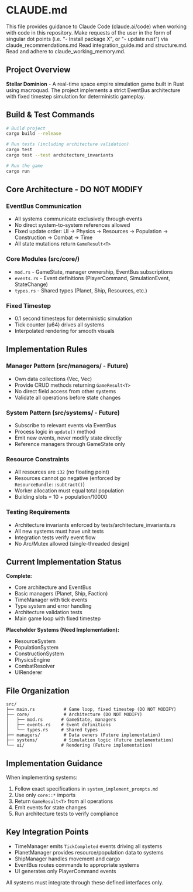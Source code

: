 # CLAUDE.md

This file provides guidance to Claude Code (claude.ai/code) when working with code in this repository.
Make requests of the user in the form of singular dot points (i.e. "- Install package X", or "- update rust") via claude_recommendations.md
Read integration_guide.md and structure.md. Read and adhere to claude_working_memory.md.

## Project Overview

**Stellar Dominion** - A real-time space empire simulation game built in Rust using macroquad. The project implements a strict EventBus architecture with fixed timestep simulation for deterministic gameplay.

## Build & Test Commands

```bash
# Build project
cargo build --release

# Run tests (including architecture validation)
cargo test
cargo test --test architecture_invariants

# Run the game
cargo run
```

## Core Architecture - DO NOT MODIFY

### EventBus Communication
- All systems communicate exclusively through events
- No direct system-to-system references allowed
- Fixed update order: UI → Physics → Resources → Population → Construction → Combat → Time
- All state mutations return `GameResult<T>`

### Core Modules (src/core/)
- `mod.rs` - GameState, manager ownership, EventBus subscriptions
- `events.rs` - Event definitions (PlayerCommand, SimulationEvent, StateChange)
- `types.rs` - Shared types (Planet, Ship, Resources, etc.)

### Fixed Timestep
- 0.1 second timesteps for deterministic simulation
- Tick counter (u64) drives all systems
- Interpolated rendering for smooth visuals

## Implementation Rules

### Manager Pattern (src/managers/ - Future)
- Own data collections (Vec<Planet>, Vec<Ship>)
- Provide CRUD methods returning `GameResult<T>`
- No direct field access from other systems
- Validate all operations before state changes

### System Pattern (src/systems/ - Future) 
- Subscribe to relevant events via EventBus
- Process logic in `update()` method
- Emit new events, never modify state directly
- Reference managers through GameState only

### Resource Constraints
- All resources are `i32` (no floating point)
- Resources cannot go negative (enforced by `ResourceBundle::subtract()`)
- Worker allocation must equal total population
- Building slots = 10 + population/10000

### Testing Requirements
- Architecture invariants enforced by tests/architecture_invariants.rs
- All new systems must have unit tests
- Integration tests verify event flow
- No Arc/Mutex allowed (single-threaded design)

## Current Implementation Status

**Complete:**
- Core architecture and EventBus
- Basic managers (Planet, Ship, Faction) 
- TimeManager with tick events
- Type system and error handling
- Architecture validation tests
- Main game loop with fixed timestep

**Placeholder Systems (Need Implementation):**
- ResourceSystem
- PopulationSystem  
- ConstructionSystem
- PhysicsEngine
- CombatResolver
- UIRenderer

## File Organization

```
src/
├── main.rs           # Game loop, fixed timestep (DO NOT MODIFY)
├── core/             # Architecture (DO NOT MODIFY)
│   ├── mod.rs       # GameState, managers
│   ├── events.rs    # Event definitions  
│   └── types.rs     # Shared types
├── managers/         # Data owners (Future implementation)
├── systems/          # Simulation logic (Future implementation)
└── ui/              # Rendering (Future implementation)
```

## Implementation Guidance

When implementing systems:
1. Follow exact specifications in `system_implement_prompts.md`
2. Use only `core::*` imports
3. Return `GameResult<T>` from all operations
4. Emit events for state changes
5. Run architecture tests to verify compliance

## Key Integration Points

- TimeManager emits `TickCompleted` events driving all systems
- PlanetManager provides resource/population data to systems
- ShipManager handles movement and cargo
- EventBus routes commands to appropriate systems
- UI generates only PlayerCommand events

All systems must integrate through these defined interfaces only.